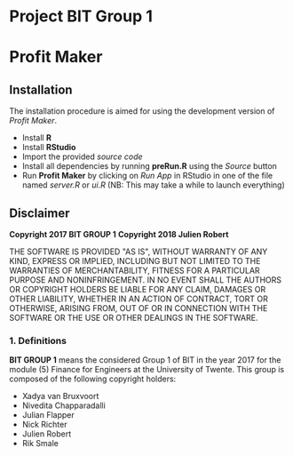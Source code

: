 # Project BIT Group 1

# Profit Maker

## Installation

The installation procedure is aimed for using the development version of *Profit Maker*.

* Install **R**
* Install **RStudio**
* Import the provided *source code*
* Install all dependencies by running **preRun.R** using the *Source* button
* Run **Profit Maker** by clicking on *Run App* in RStudio in one of the file named *server.R* or *ui.R* (NB: This may take a while to launch everything)

## Disclaimer

**Copyright 2017 BIT GROUP 1**
**Copyright 2018 Julien Robert**

THE SOFTWARE IS PROVIDED "AS IS", WITHOUT WARRANTY OF ANY KIND, EXPRESS OR IMPLIED, INCLUDING BUT NOT LIMITED TO THE WARRANTIES OF MERCHANTABILITY, FITNESS FOR A PARTICULAR PURPOSE AND NONINFRINGEMENT. IN NO EVENT SHALL THE AUTHORS OR COPYRIGHT HOLDERS BE LIABLE FOR ANY CLAIM, DAMAGES OR OTHER LIABILITY, WHETHER IN AN ACTION OF CONTRACT, TORT OR OTHERWISE, ARISING FROM, OUT OF OR IN CONNECTION WITH THE SOFTWARE OR THE USE OR OTHER DEALINGS IN THE SOFTWARE.

### 1. Definitions

**BIT GROUP 1** means the considered Group 1 of BIT in the year 2017 for the module (5) Finance for Engineers at the University of Twente. This group is composed of the following copyright holders:

- Xadya van Bruxvoort
- Nivedita Chapparadalli
- Julian Flapper
- Nick Richter
- Julien Robert
- Rik Smale